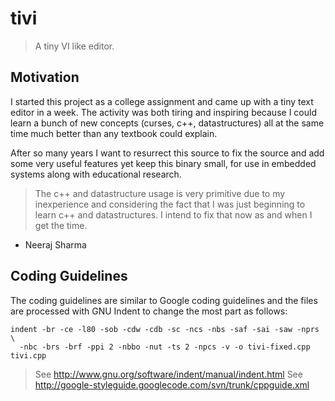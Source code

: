 tivi
======

> A tiny VI like editor.

Motivation
------------

I started this project as a college assignment and came up with a tiny text
editor in a week. The activity was both tiring and inspiring because I could
learn a bunch of new concepts (curses, c++, datastructures) all at the same time
much better than any textbook could explain.

After so many years I want to resurrect this source to fix the source and
add some very useful features yet keep this binary small, for use in embedded
systems along with educational research.


> The c++ and datastructure usage is very primitive due to my inexperience and
> considering the fact that I was just beginning to learn c++ and
> datastructures. I intend to fix that now as and when I get the time.


- Neeraj Sharma

Coding Guidelines
-------------------


The coding guidelines are similar to Google coding guidelines and the files are
processed with GNU Indent to change the most part as follows:

    indent -br -ce -l80 -sob -cdw -cdb -sc -ncs -nbs -saf -sai -saw -nprs \
      -nbc -brs -brf -ppi 2 -nbbo -nut -ts 2 -npcs -v -o tivi-fixed.cpp tivi.cpp

> See http://www.gnu.org/software/indent/manual/indent.html
> See http://google-styleguide.googlecode.com/svn/trunk/cppguide.xml
